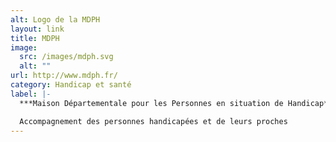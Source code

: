 ```yaml
---
alt: Logo de la MDPH
layout: link
title: MDPH
image:
  src: /images/mdph.svg
  alt: ""
url: http://www.mdph.fr/
category: Handicap et santé
label: |-
  ***Maison Départementale pour les Personnes en situation de Handicap***

  Accompagnement des personnes handicapées et de leurs proches
---
```

